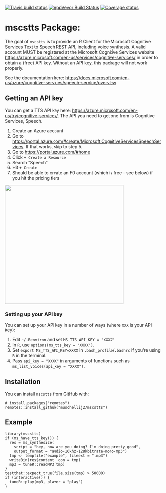 
[![Travis build
status](https://travis-ci.com/muschellij2/mscstts.svg?branch=master)](https://travis-ci.com/muschellij2/mscstts)
[![AppVeyor Build
Status](https://ci.appveyor.com/api/projects/status/github/muschellij2/mscstts?branch=master&svg=true)](https://ci.appveyor.com/project/muschellij2/mscstts)
[![Coverage
status](https://codecov.io/gh/muschellij2/mscstts/branch/master/graph/badge.svg)](https://codecov.io/github/muschellij2/mscstts?branch=master)
<!-- README.md is generated from README.Rmd. Please edit that file -->

mscstts Package:
================

The goal of `mscstts` is to provide an R Client for the Microsoft
Cognitive Services Text to Speech REST API, including voice synthesis. A
valid account MUST be registered at the Microsoft Cognitive Services
website
<a href="https://azure.microsoft.com/en-us/services/cognitive-services/" class="uri">https://azure.microsoft.com/en-us/services/cognitive-services/</a>
in order to obtain a (free) API key. Without an API key, this package
will not work properly.

See the documentation here:
<a href="https://docs.microsoft.com/en-us/azure/cognitive-services/speech-service/overview" class="uri">https://docs.microsoft.com/en-us/azure/cognitive-services/speech-service/overview</a>

Getting an API key
------------------

You can get a TTS API key here:
<a href="https://azure.microsoft.com/en-us/try/cognitive-services/" class="uri">https://azure.microsoft.com/en-us/try/cognitive-services/</a>.
The API you need to get one from is Cognitive Services, Speech.

1.  Create an Azure account
2.  Go to
    <a href="https://portal.azure.com/#create/Microsoft.CognitiveServicesSpeechServices" class="uri">https://portal.azure.com/#create/Microsoft.CognitiveServicesSpeechServices</a>.
    If that works, skip to step 5.
3.  Go to
    <a href="https://portal.azure.com/#home" class="uri">https://portal.azure.com/#home</a>
4.  Click `+ Create a Resource`
5.  Search “Speech”
6.  Hit `+ Create`
7.  Should be able to create an F0 account (which is free - see below)
    if you hit the pricing tiers

<img src="man/figures/README-f0.png" width="382" />

### Setting up your API key

You can set up your API key in a number of ways (where `XXX` is your API
key):

1.  Edit `~/.Renviron` and set `MS_TTS_API_KEY = "XXXX"`
2.  In `R`, use `options(ms_tts_key = "XXXX")`.
3.  Set `export MS_TTS_API_KEY=XXXX` in `.bash_profile`/`.bashrc` if
    you’re using `R` in the terminal.
4.  Pass `api_key = "XXXX"` in arguments of functions such as
    `ms_list_voices(api_key = "XXXX")`.

Installation
------------

You can install `mscstts` from GitHub with:

    # install.packages("remotes")
    remotes::install_github("muschellij2/mscstts")

Example
-------

    library(mscstts)
    if (ms_have_tts_key()) {
      res = ms_synthesize(
        script = "hey, how are you doing? I'm doing pretty good",
        output_format = "audio-16khz-128kbitrate-mono-mp3")
      tmp <- tempfile("example", fileext = ".mp3")
      writeBin(res$content, con = tmp)
      mp3 = tuneR::readMP3(tmp)
    }
    testthat::expect_true(file.size(tmp) > 50000)
    if (interactive()) {
      tuneR::play(mp3, player = "play")
    }
